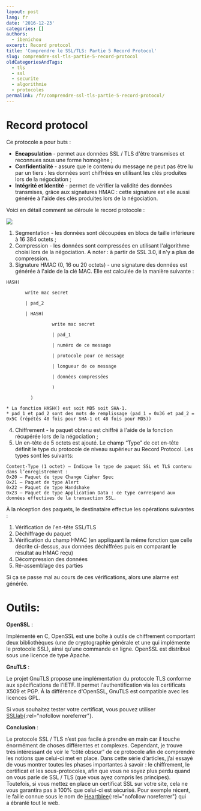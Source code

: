 ```yaml
---
layout: post
lang: fr
date: '2016-12-23'
categories: []
authors:
  - ibenichou
excerpt: Record protocol
title: 'Comprendre le SSL/TLS: Partie 5 Record Protocol'
slug: comprendre-ssl-tls-partie-5-record-protocol
oldCategoriesAndTags:
  - tls
  - ssl
  - securite
  - algorithmie
  - protocoles
permalink: /fr/comprendre-ssl-tls-partie-5-record-protocol/
---
```


# Record protocol

Ce protocole a pour buts :
* **Encapsulation**  - permet aux données SSL / TLS d'être transmises et reconnues sous une forme homogène ;
* **Confidentialité** - assure que le contenu du message ne peut pas être lu par un tiers : les données sont chiffrées en utilisant les clés produites lors de la négociation ;
* **Intégrité et Identité** - permet de vérifier la validité des données transmises, grâce aux signatures HMAC : cette signature est elle aussi générée à l'aide des clés produites lors de la négociation.

Voici en détail comment se déroule le record protocole :

<img src="{{ site.baseurl }}/assets/2016-12-23-comprendre-ssl-tls-partie-5-record-protocol/ssl_intro_fig3.jpg" />

1. Segmentation - les données sont découpées en blocs de taille inférieure à 16 384 octets ;
2. Compression - les données sont compressées en utilisant l'algorithme choisi lors de la négociation.
A noter : à partir de SSL 3.0, il n'y a plus de compression.
3. Signature HMAC (0, 16 ou 20 octets) - une signature des données est générée à l'aide de la clé MAC. Elle est calculée de la manière suivante :
```
HASH(

       write mac secret

       | pad_2

       | HASH(

                 write mac secret

                 | pad_1

                 | numéro de ce message

                 | protocole pour ce message

                 | longueur de ce message

                 | données compressées

                 )

         )
```

    * La fonction HASH() est soit MD5 soit SHA-1.
    * pad_1 et pad_2 sont des mots de remplissage (pad_1 = 0x36 et pad_2 = 0x5C (répétés 40 fois pour SHA-1 et 48 fois pour MD5))
4. Chiffrement - le paquet obtenu est chiffré à l'aide de la fonction récupérée lors de la négociation ;
5. Un en-tête de 5 octets est ajouté. Le champ “Type” de cet en-tête définit le type du protocole de niveau supérieur au Record Protocol. Les types sont les suivants:

```
Content-Type (1 octet) – Indique le type de paquet SSL et TLS contenu dans l’enregistrement :
0x20 – Paquet de type Change Cipher Spec
0x21 – Paquet de type Alert
0x22 – Paquet de type Handshake
0x23 – Paquet de type Application Data : ce type correspond aux données effectives de la transaction SSL.
```

À la réception des paquets, le destinataire effectue les opérations suivantes :
1. Vérification de l'en-tête SSL/TLS
2. Déchiffrage du paquet
3. Vérification du champ HMAC (en appliquant la même fonction que celle décrite ci-dessus, aux données déchiffrées puis en comparant le résultat au HMAC reçu)
4. Décompression des données
5. Ré-assemblage des parties

Si ça se passe mal au cours de ces vérifications, alors une alarme est générée.

# Outils:

**OpenSSL** :

Implémenté en C, OpenSSL est une boîte à outils de chiffrement comportant deux bibliothèques (une de cryptographie générale et une qui implémente le protocole SSL), ainsi qu'une commande en ligne. OpenSSL est distribué sous une licence de type Apache.

**GnuTLS** :

Le projet GnuTLS propose une implémentation du protocole TLS conforme aux spécifications de l'IETF. Il permet l'authentification via les certificats X509 et PGP. À la différence d'OpenSSL, GnuTLS est compatible avec les licences GPL.

Si vous souhaitez tester votre certificat, vous pouvez utiliser [SSLlab](https://www.ssllabs.com/){:rel="nofollow noreferrer"}.

**Conclusion** :

Le protocole SSL / TLS n’est pas facile à prendre en main car il touche énormément de choses différentes et complexes. Cependant, je trouve très intéressant de voir le “côté obscur” de ce protocole afin de comprendre les notions que celui-ci met en place. Dans cette série d’articles, j’ai essayé de vous montrer toutes les phases importantes à savoir : le chiffrement, le certificat et les sous-protocoles, afin que vous ne soyez plus perdu quand on vous parle de SSL / TLS (que vous ayez compris les principes).
Toutefois, si vous mettez en place un certificat SSL sur votre site, cela ne vous garantira pas à 100% que celui-ci est sécurisé. Pour exemple récent, le faille connue sous le nom de [Heartblee](https://fr.wikipedia.org/wiki/Heartbleed){:rel="nofollow noreferrer"} qui a ébranlé tout le web.
